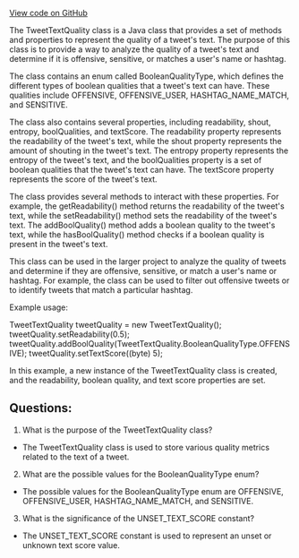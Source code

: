 [View code on GitHub](https://github.com/misbahsy/the-algorithm/src/java/com/twitter/search/common/relevance/features/TweetTextQuality.java)

The TweetTextQuality class is a Java class that provides a set of methods and properties to represent the quality of a tweet's text. The purpose of this class is to provide a way to analyze the quality of a tweet's text and determine if it is offensive, sensitive, or matches a user's name or hashtag. 

The class contains an enum called BooleanQualityType, which defines the different types of boolean qualities that a tweet's text can have. These qualities include OFFENSIVE, OFFENSIVE_USER, HASHTAG_NAME_MATCH, and SENSITIVE. 

The class also contains several properties, including readability, shout, entropy, boolQualities, and textScore. The readability property represents the readability of the tweet's text, while the shout property represents the amount of shouting in the tweet's text. The entropy property represents the entropy of the tweet's text, and the boolQualities property is a set of boolean qualities that the tweet's text can have. The textScore property represents the score of the tweet's text. 

The class provides several methods to interact with these properties. For example, the getReadability() method returns the readability of the tweet's text, while the setReadability() method sets the readability of the tweet's text. The addBoolQuality() method adds a boolean quality to the tweet's text, while the hasBoolQuality() method checks if a boolean quality is present in the tweet's text. 

This class can be used in the larger project to analyze the quality of tweets and determine if they are offensive, sensitive, or match a user's name or hashtag. For example, the class can be used to filter out offensive tweets or to identify tweets that match a particular hashtag. 

Example usage:

TweetTextQuality tweetQuality = new TweetTextQuality();
tweetQuality.setReadability(0.5);
tweetQuality.addBoolQuality(TweetTextQuality.BooleanQualityType.OFFENSIVE);
tweetQuality.setTextScore((byte) 5);

In this example, a new instance of the TweetTextQuality class is created, and the readability, boolean quality, and text score properties are set.
## Questions: 
 1. What is the purpose of the TweetTextQuality class?
- The TweetTextQuality class is used to store various quality metrics related to the text of a tweet.

2. What are the possible values for the BooleanQualityType enum?
- The possible values for the BooleanQualityType enum are OFFENSIVE, OFFENSIVE_USER, HASHTAG_NAME_MATCH, and SENSITIVE.

3. What is the significance of the UNSET_TEXT_SCORE constant?
- The UNSET_TEXT_SCORE constant is used to represent an unset or unknown text score value.